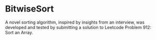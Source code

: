 # BitwiseSort
A novel sorting algorithm, inspired by insights from an interview, was developed and tested by submitting a solution to Leetcode Problem 912: Sort an Array.
